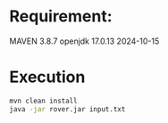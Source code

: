# Requirement:
MAVEN 3.8.7
openjdk 17.0.13 2024-10-15

# Execution
 ```bash
mvn clean install
java -jar rover.jar input.txt